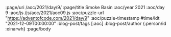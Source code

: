 :page/uri /aoc/2021/day/9/
:page/title Smoke Basin
:aoc/year 2021
:aoc/day 9
:aoc/js /js/aoc/2021/aoc09.js
:aoc/puzzle-url "https://adventofcode.com/2021/day/9"
:aoc/puzzle-timestamp #time/ldt "2021-12-09T00:00:00"
:blog-post/tags [:aoc]
:blog-post/author {:person/id :einarwh}
:page/body

<!-- # Einar W. Høst -->

